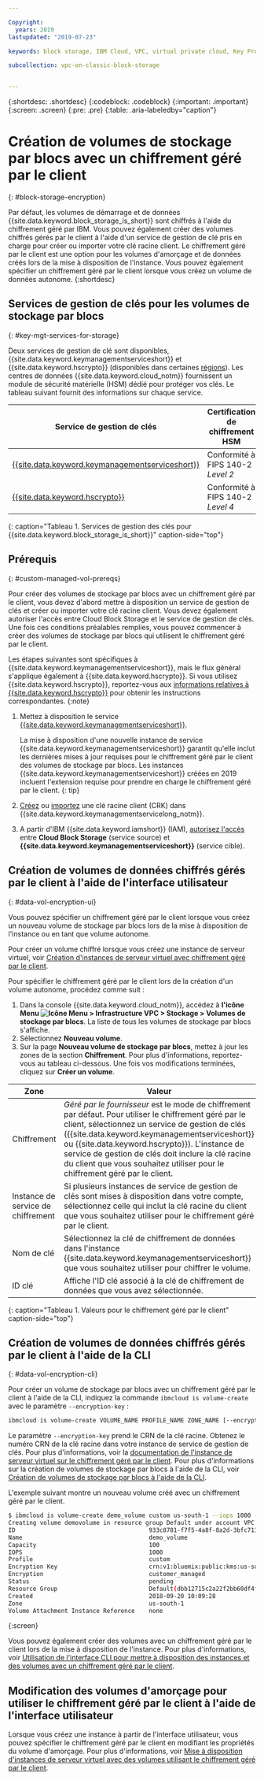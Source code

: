 ```yaml
---

Copyright:
  years: 2019
lastupdated: "2019-07-23"

keywords: block storage, IBM Cloud, VPC, virtual private cloud, Key Protect, encryption, key management, Hyper Protect Crypto Services, HPCS, volume, data storage, virtual server instance, instance, customer-managed encryption

subcollection: vpc-on-classic-block-storage


---
```


{:shortdesc: .shortdesc}
{:codeblock: .codeblock}
{:important: .important}
{:screen: .screen}
{:pre: .pre}
{:table: .aria-labeledby="caption"}

# Création de volumes de stockage par blocs avec un chiffrement géré par le client
{: #block-storage-encryption}

Par défaut, les volumes de démarrage et de données {{site.data.keyword.block_storage_is_short}} sont chiffrés à l'aide du chiffrement géré par IBM. Vous pouvez également créer des volumes chiffrés gérés par le client à l'aide d'un service de gestion de clé pris en charge pour créer ou importer votre clé racine client. Le chiffrement géré par le client est une option pour les volumes d'amorçage et de données créés lors de la mise à disposition de l'instance.  Vous pouvez également spécifier un chiffrement géré par le client lorsque vous créez un volume de données autonome.
{:shortdesc}

## Services de gestion de clés pour les volumes de stockage par blocs
{: #key-mgt-services-for-storage}

Deux services de gestion de clé sont disponibles, {{site.data.keyword.keymanagementserviceshort}} et {{site.data.keyword.hscrypto}} (disponibles dans certaines [régions](/docs/services/hs-crypto?topic=hs-crypto-regions#regions)). Les centres de données {{site.data.keyword.cloud_notm}} fournissent un module de sécurité matérielle (HSM) dédié pour protéger vos clés. Le tableau suivant fournit des informations sur chaque service.

| Service de gestion de clés | Certification de chiffrement HSM |
| ----- | ----- |
| [{{site.data.keyword.keymanagementserviceshort}}](/docs/services/key-protect/concepts?topic=key-protect-getting-started-tutorial#getting-started-tutorial) | Conformité à FIPS 140-2 *Level 2* |
| [{{site.data.keyword.hscrypto}}](/docs/services/hs-crypto?topic=hs-crypto-get-started#get-started) | Conformité à FIPS 140-2 *Level 4* |
{: caption="Tableau 1. Services de gestion des clés pour {{site.data.keyword.block_storage_is_short}}" caption-side="top"}

## Prérequis
{: #custom-managed-vol-prereqs}

Pour créer des volumes de stockage par blocs avec un chiffrement géré par le client, vous devez d'abord mettre à disposition un service de gestion de clés et créer ou importer votre clé racine client.
Vous devez également autoriser l'accès entre Cloud Block Storage et le service de gestion de clés. Une fois ces conditions préalables remplies, vous pouvez commencer à créer des volumes de stockage par blocs qui utilisent le chiffrement géré par le client.

Les étapes suivantes sont spécifiques à {{site.data.keyword.keymanagementserviceshort}}, mais le flux général s'applique également à {{site.data.keyword.hscrypto}}.  Si vous utilisez {{site.data.keyword.hscrypto}}, reportez-vous aux [informations relatives à {{site.data.keyword.hscrypto}}](/docs/services/hs-crypto?topic=hs-crypto-get-started#get-started) pour obtenir les instructions correspondantes.
{:note}

1. Mettez à disposition le service [{{site.data.keyword.keymanagementserviceshort}}](/docs/services/key-protect?topic=key-protect-provision#provision).

   La mise à disposition d'une nouvelle instance de service {{site.data.keyword.keymanagementserviceshort}} garantit qu'elle inclut les dernières mises à jour requises pour le chiffrement géré par le client des volumes de stockage par blocs. Les instances {{site.data.keyword.keymanagementserviceshort}} créées en 2019 incluent l'extension requise pour prendre en charge le chiffrement géré par le client.
   {: tip}

2. [Créez](/docs/services/key-protect?topic=key-protect-create-root-keys#create-root-keys) ou
[importez](/docs/services/key-protect?topic=key-protect-import-root-keys#import-root-keys) une clé racine client (CRK) dans {{site.data.keyword.keymanagementservicelong_notm}}.
3. A partir d'IBM {{site.data.keyword.iamshort}} (IAM), [autorisez l'accès](/docs/iam?topic=iam-serviceauth#serviceauth) entre **Cloud Block Storage** (service source) et **{{site.data.keyword.keymanagementserviceshort}}** (service cible).

## Création de volumes de données chiffrés gérés par le client à l'aide de l'interface utilisateur
{: #data-vol-encryption-ui}

Vous pouvez spécifier un chiffrement géré par le client lorsque vous créez un nouveau volume de stockage par blocs lors de la mise à disposition de l'instance ou en tant que volume autonome.

Pour créer un volume chiffré lorsque vous créez une instance de serveur virtuel, voir [Création d'instances de serveur virtuel avec chiffrement géré par le client](/docs/vpc-on-classic-vsi?topic=vpc-on-classic-instance-creating-instances-byok).

Pour spécifier le chiffrement géré par le client lors de la création d'un volume autonome, procédez comme suit :

1. Dans la console {{site.data.keyword.cloud_notm}}, accédez à **l'icône Menu ![Icône Menu](../../icons/icon_hamburger.svg) > Infrastructure VPC > Stockage > Volumes de stockage par blocs**.
La liste de tous les volumes de stockage par blocs s'affiche.
1. Sélectionnez **Nouveau volume**.
1. Sur la page **Nouveau volume de stockage par blocs**, mettez à jour les zones de la section **Chiffrement**. Pour plus d'informations, reportez-vous au tableau ci-dessous. Une fois vos modifications terminées, cliquez sur **Créer un volume**.

| Zone | Valeur |
| ----- | ----- |
| Chiffrement | _Géré par le fournisseur_ est le mode de chiffrement par défaut. Pour utiliser le chiffrement géré par le client, sélectionnez un service de gestion de clés ({{site.data.keyword.keymanagementserviceshort}} ou {{site.data.keyword.hscrypto}}). L'instance de service de gestion de clés doit inclure la clé racine du client que vous souhaitez utiliser pour le chiffrement géré par le client. |
| Instance de service de chiffrement | Si plusieurs instances de service de gestion de clés sont mises à disposition dans votre compte, sélectionnez celle qui inclut la clé racine du client que vous souhaitez utiliser pour le chiffrement géré par le client. |
| Nom de clé | Sélectionnez la clé de chiffrement de données dans l'instance {{site.data.keyword.keymanagementserviceshort}} que vous souhaitez utiliser pour chiffrer le volume. |
| ID clé | Affiche l'ID clé associé à la clé de chiffrement de données que vous avez sélectionnée. |
{: caption="Tableau 1. Valeurs pour le chiffrement géré par le client" caption-side="top"}

## Création de volumes de données chiffrés gérés par le client à l'aide de la CLI
{: #data-vol-encryption-cli}

Pour créer un volume de stockage par blocs avec un chiffrement géré par le client à l'aide de la CLI, indiquez la commande `ibmcloud is volume-create` avec le paramètre `--encryption-key` :

```bash
ibmcloud is volume-create VOLUME_NAME PROFILE_NAME ZONE_NAME [--encryption-key ENCRYPTION_KEY] [--capacity CAPACITY] [--iops IOPS] [--resource-group-id RESOURCE_GROUP_ID | --resource-group-name RESOURCE_GROUP_NAME] [--json]
```

Le paramètre `--encryption-key` prend le CRN de la clé racine. Obtenez le numéro CRN de la clé racine dans votre instance de service de gestion de clés. Pour plus d'informations, voir la [documentation de l'instance de serveur virtuel sur le chiffrement géré par le client](/docs/vpc-on-classic-vsi?topic=vpc-on-classic-vsi-creating-instances-byok#provision-byok-cli). Pour plus d'informations sur la création de volumes de stockage par blocs à l'aide de la CLI, voir [Création de volumes de stockage par blocs à l'aide de la CLI](/docs/vpc-on-classic-block-storage?topic=vpc-on-classic-block-storage-creating-block-storage-cli).

L'exemple suivant montre un nouveau volume créé avec un chiffrement géré par le client.

```bash
$ ibmcloud is volume-create demo_volume custom us-south-1 --iops 1000 --encryption-key abccorp-kp-vpc-2 5437644a-c4b1-447f-9646-b1a2a4df61382
Creating volume demovolume in resource group Default under account VPC 01 as user rtuser1@mycompany.com...
ID                                      933c8781-f7f5-4a8f-8a2d-3bfc711788ee
Name                                    demo_volume
Capacity                                100
IOPS                                    1000
Profile                                 custom
Encryption Key                          crn:v1:bluemix:public:kms:us-south:a/8d65fb1cf5e99e86dd7229ddef9e5b7b:b1abf7c5-381d-4f34-836e-5db7193250bc:key:fd57250e-908c-4785-a8a5-1f53176bcd2f
Encryption                              customer_managed
Status                                  pending
Resource Group                          Default(dbb12715c2a22f2bb60df4ffd4a543f2)
Created                                 2018-09-20 10:09:28
Zone                                    us-south-1
Volume Attachment Instance Reference    none
```
{:screen}

Vous pouvez également créer des volumes avec un chiffrement géré par le client lors de la mise à disposition de l'instance.  Pour plus d'informations, voir [Utilisation de l'interface CLI pour mettre à disposition des instances et des volumes avec un chiffrement géré par le client](/docs/vpc-on-classic-vsi?topic=vpc-on-classic-vsi-creating-instances-byok#provision-byok-cli).

## Modification des volumes d'amorçage pour utiliser le chiffrement géré par le client à l'aide de l'interface utilisateur

Lorsque vous créez une instance à partir de l'interface utilisateur, vous pouvez spécifier le chiffrement géré par le client en modifiant les propriétés du volume d'amorçage. Pour plus d'informations, voir [Mise à disposition d'instances de serveur virtuel avec des volumes utilisant le chiffrement géré par le client](docs/vpc-on-classic-vsi?topic=vpc-on-classic-vsi-creating-instances-byok#provision-byok-ui).
